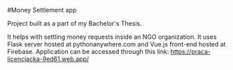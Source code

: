 #Money Settlement app

Project built as a part of my Bachelor's Thesis.

It helps with settling money requests inside an NGO organization. It uses Flask server hosted at pythonanywhere.com and Vue.js front-end hosted at Firebase.
Application can be accessed through this link: https://praca-licencjacka-9ed61.web.app/
